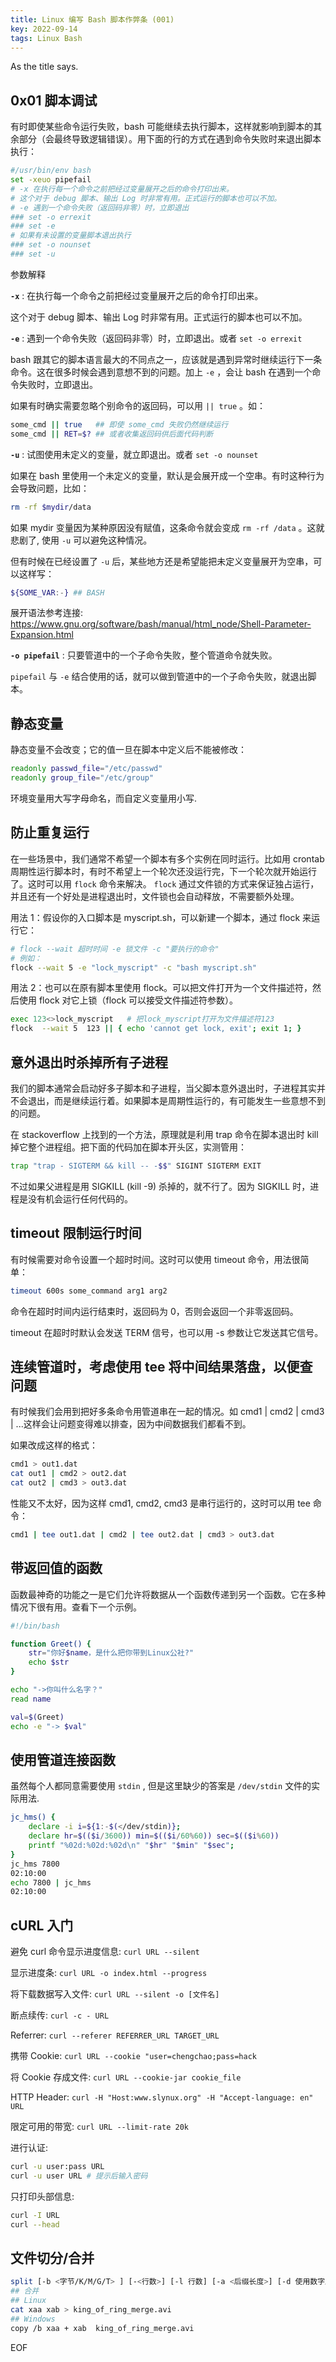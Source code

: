 ```yaml
---
title: Linux 编写 Bash 脚本作弊条 (001)
key: 2022-09-14
tags: Linux Bash
---
```


As the title says.

<!--more-->

## 0x01 脚本调试

有时即使某些​​命令​​运行失败，bash 可能继续去执行脚本，这样就影响到脚本的其余部分（会最终导致逻辑错误）。用下面的行的方式在遇到​ ​命令​​失败时来退出脚本执行：

```bash
#/usr/bin/env bash
set -xeuo pipefail
# -x 在执行每一个命令之前把经过变量展开之后的命令打印出来。
# 这个对于 debug 脚本、输出 Log 时非常有用。正式运行的脚本也可以不加。
# -e 遇到一个命令失败（返回码非零）时，立即退出
### set -o errexit
### set -e
# 如果有未设置的变量脚本退出执行
### set -o nounset
### set -u

```

参数解释

**`-x`** : 在执行每一个命令之前把经过变量展开之后的命令打印出来。

这个对于 debug 脚本、输出 Log 时非常有用。正式运行的脚本也可以不加。

**`-e`** : 遇到一个命令失败（返回码非零）时，立即退出。或者 `set -o errexit`

bash 跟其它的脚本语言最大的不同点之一，应该就是遇到异常时继续运行下一条命令。这在很多时候会遇到意想不到的问题。加上 `-e` ，会让 bash 在遇到一个命令失败时，立即退出。

如果有时确实需要忽略个别命令的返回码，可以用 `|| true` 。如：

```bash
some_cmd || true   ## 即使 some_cmd 失败仍然继续运行
some_cmd || RET=$? ## 或者收集返回码供后面代码判断
```

**`-u`** : 试图使用未定义的变量，就立即退出。或者 `set -o nounset`

如果在 bash 里使用一个未定义的变量，默认是会展开成一个空串。有时这种行为会导致问题，比如：

```bash
rm -rf $mydir/data
```

如果 mydir 变量因为某种原因没有赋值，这条命令就会变成 `rm -rf /data` 。这就悲剧了, 使用 `-u` 可以避免这种情况。

但有时候在已经设置了 `-u` 后，某些地方还是希望能把未定义变量展开为空串，可以这样写：

```bash
${SOME_VAR:-} ## BASH 
```

展开语法参考连接: <https://www.gnu.org/software/bash/manual/html_node/Shell-Parameter-Expansion.html>

**`-o pipefail`** : 只要管道中的一个子命令失败，整个管道命令就失败。

`pipefail` 与 `-e` 结合使用的话，就可以做到管道中的一个子命令失败，就退出脚本。

## 静态变量

静态变量不会改变；它的值一旦在脚本中定义后不能被修改：

```bash
readonly passwd_file="/etc/passwd"
readonly group_file="/etc/group"
```

环境变量用大写字母命名，而自定义变量用小写.

## 防止重复运行

在一些场景中，我们通常不希望一个脚本有多个实例在同时运行。比如用 crontab 周期性运行脚本时，有时不希望上一个轮次还没运行完，下一个轮次就开始运行了。这时可以用 `flock` 命令来解决。 `flock` 通过文件锁的方式来保证独占运行，并且还有一个好处是进程退出时，文件锁也会自动释放，不需要额外处理。

用法 1：假设你的入口脚本是 myscript.sh，可以新建一个脚本，通过 flock 来运行它：

```bash
# flock --wait 超时时间 -e 锁文件 -c "要执行的命令"
# 例如：
flock --wait 5 -e "lock_myscript" -c "bash myscript.sh"
```

用法 2：也可以在原有脚本里使用 flock。可以把文件打开为一个文件描述符，然后使用 flock 对它上锁（flock 可以接受文件描述符参数）。

```bash
exec 123<>lock_myscript   # 把lock_myscript打开为文件描述符123
flock  --wait 5  123 || { echo 'cannot get lock, exit'; exit 1; }
```

## 意外退出时杀掉所有子进程

我们的脚本通常会启动好多子脚本和子进程，当父脚本意外退出时，子进程其实并不会退出，而是继续运行着。如果脚本是周期性运行的，有可能发生一些意想不到的问题。

在 stackoverflow 上找到的一个方法，原理就是利用 trap 命令在脚本退出时 kill 掉它整个进程组。把下面的代码加在脚本开头区，实测管用：

```bash
trap "trap - SIGTERM && kill -- -$$" SIGINT SIGTERM EXIT
```

不过如果父进程是用 SIGKILL (kill -9) 杀掉的，就不行了。因为 SIGKILL 时，进程是没有机会运行任何代码的。

## timeout 限制运行时间

有时候需要对命令设置一个超时时间。这时可以使用 timeout 命令，用法很简单：

```bash
timeout 600s some_command arg1 arg2
```

命令在超时时间内运行结束时，返回码为 0，否则会返回一个非零返回码。

timeout 在超时时默认会发送 TERM 信号，也可以用 -s 参数让它发送其它信号。

## 连续管道时，考虑使用 tee 将中间结果落盘，以便查问题

有时候我们会用到把好多条命令用管道串在一起的情况。如 cmd1 | cmd2 | cmd3 | ...这样会让问题变得难以排查，因为中间数据我们都看不到。

如果改成这样的格式：

```bash
cmd1 > out1.dat
cat out1 | cmd2 > out2.dat
cat out2 | cmd3 > out3.dat
```

性能又不太好，因为这样 cmd1, cmd2, cmd3 是串行运行的，这时可以用 tee 命令：

```bash
cmd1 | tee out1.dat | cmd2 | tee out2.dat | cmd3 > out3.dat
```

## 带返回值的函数

函数最神奇的功能之一是它们允许将数据从一个函数传递到另一个函数。它在多种情况下很有用。查看下一个示例。

```bash
#!/bin/bash

function Greet() {
    str="你好$name，是什么把你带到Linux公社?"
    echo $str
}

echo "->你叫什么名字？"
read name

val=$(Greet)
echo -e "-> $val"

```

## 使用管道连接函数

虽然每个人都同意需要使用 `stdin` , 但是这里缺少的答案是 `/dev/stdin` 文件的实际用法.

```bash
jc_hms() {
    declare -i i=${1:-$(</dev/stdin)};
    declare hr=$(($i/3600)) min=$(($i/60%60)) sec=$(($i%60))
    printf "%02d:%02d:%02d\n" "$hr" "$min" "$sec";
}
jc_hms 7800
02:10:00
echo 7800 | jc_hms
02:10:00
```

## cURL 入门

避免 curl 命令显示进度信息: `curl URL --silent`

显示进度条: `curl URL -o index.html --progress`

将下载数据写入文件: `curl URL --silent -o [文件名]`

断点续传: `curl -c - URL`

Referrer: `curl --referer REFERRER_URL TARGET_URL`

携带 Cookie: `curl URL --cookie "user=chengchao;pass=hack`

将 Cookie 存成文件: `curl URL --cookie-jar cookie_file`

HTTP Header: `curl -H "Host:www.slynux.org" -H "Accept-language: en" URL`

限定可用的带宽: `curl URL --limit-rate 20k`

进行认证:

```bash
curl -u user:pass URL
curl -u user URL # 提示后输入密码
```

只打印头部信息:

```bash
curl -I URL
curl --head
```

## 文件切分/合并

```bash
split [-b <字节/K/M/G/T> ] [-<行数>] [-l 行数] [-a <后缀长度>] [-d 使用数字后缀]
## 合并 
## Linux
cat xaa xab > king_of_ring_merge.avi
## Windows
copy /b xaa + xab  king_of_ring_merge.avi
```

EOF
